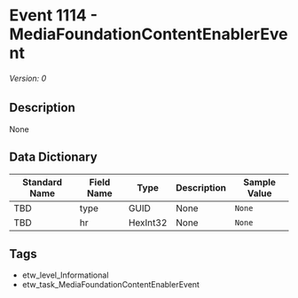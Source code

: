 # Event 1114 - MediaFoundationContentEnablerEvent
###### Version: 0

## Description
None

## Data Dictionary
|Standard Name|Field Name|Type|Description|Sample Value|
|---|---|---|---|---|
|TBD|type|GUID|None|`None`|
|TBD|hr|HexInt32|None|`None`|

## Tags
* etw_level_Informational
* etw_task_MediaFoundationContentEnablerEvent